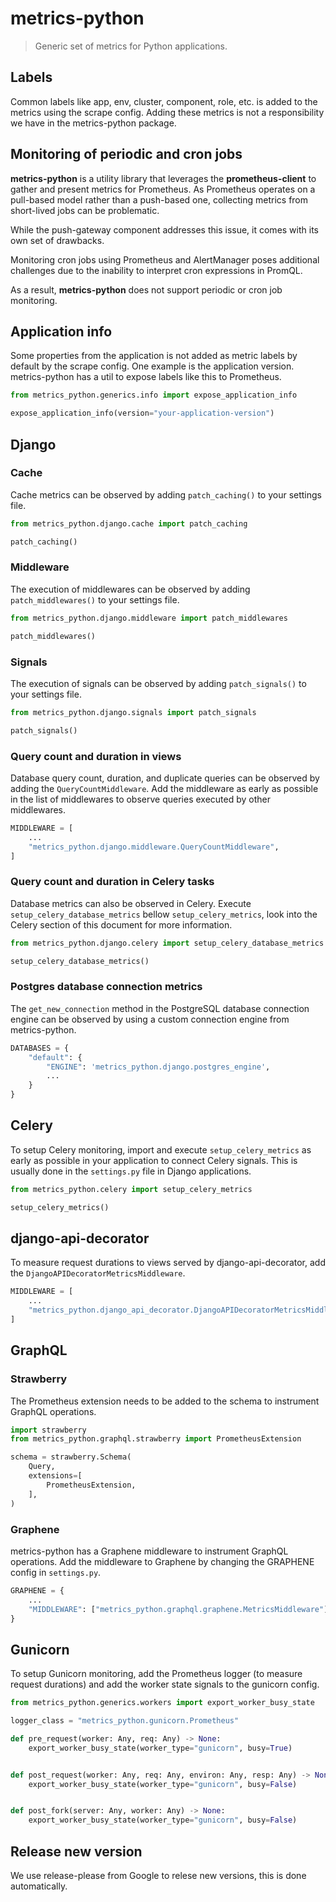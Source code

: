 # metrics-python

> Generic set of metrics for Python applications.

## Labels

Common labels like app, env, cluster, component, role, etc. is added to the
metrics using the scrape config. Adding these metrics is not a responsibility we
have in the metrics-python package.

## Monitoring of periodic and cron jobs

**metrics-python** is a utility library that leverages the **prometheus-client** to gather and present metrics for Prometheus. As Prometheus operates on a pull-based model rather than a push-based one, collecting metrics from short-lived jobs can be problematic.

While the push-gateway component addresses this issue, it comes with its own set of drawbacks.

Monitoring cron jobs using Prometheus and AlertManager poses additional challenges due to the inability to interpret cron expressions in PromQL.

As a result, **metrics-python** does not support periodic or cron job monitoring.

## Application info

Some properties from the application is not added as metric labels by default by
the scrape config. One example is the application version. metrics-python has a
util to expose labels like this to Prometheus.

```python
from metrics_python.generics.info import expose_application_info

expose_application_info(version="your-application-version")
```

## Django

### Cache

Cache metrics can be observed by adding `patch_caching()` to your settings file.

```python
from metrics_python.django.cache import patch_caching

patch_caching()
```

### Middleware

The execution of middlewares can be observed by adding `patch_middlewares()` to your settings file.

```python
from metrics_python.django.middleware import patch_middlewares

patch_middlewares()
```

### Signals

The execution of signals can be observed by adding `patch_signals()` to your settings file.

```python
from metrics_python.django.signals import patch_signals

patch_signals()
```

### Query count and duration in views

Database query count, duration, and duplicate queries can be observed
by adding the `QueryCountMiddleware`. Add the middleware as early as
possible in the list of middlewares to observe queries executed by
other middlewares.

```python
MIDDLEWARE = [
    ...
    "metrics_python.django.middleware.QueryCountMiddleware",
]
```

### Query count and duration in Celery tasks

Database metrics can also be observed in Celery. Execute
`setup_celery_database_metrics` bellow `setup_celery_metrics`,
look into the Celery section of this document for more information.

```python
from metrics_python.django.celery import setup_celery_database_metrics

setup_celery_database_metrics()
```

### Postgres database connection metrics

The `get_new_connection` method in the PostgreSQL database connection
engine can be observed by using a custom connection engine from
metrics-python.

```python
DATABASES = {
    "default": {
        "ENGINE": 'metrics_python.django.postgres_engine',
        ...
    }
}
```

## Celery

To setup Celery monitoring, import and execute `setup_celery_metrics` as early
as possible in your application to connect Celery signals. This is usually done
in the `settings.py` file in Django applications.

```python
from metrics_python.celery import setup_celery_metrics

setup_celery_metrics()
```

## django-api-decorator

To measure request durations to views served by django-api-decorator, add the `DjangoAPIDecoratorMetricsMiddleware`.

```python
MIDDLEWARE = [
    ...
    "metrics_python.django_api_decorator.DjangoAPIDecoratorMetricsMiddleware",
]
```

## GraphQL

### Strawberry

The Prometheus extension needs to be added to the schema to instrument GraphQL
operations.

```python
import strawberry
from metrics_python.graphql.strawberry import PrometheusExtension

schema = strawberry.Schema(
    Query,
    extensions=[
        PrometheusExtension,
    ],
)
```

### Graphene

metrics-python has a Graphene middleware to instrument GraphQL operations. Add
the middleware to Graphene by changing the GRAPHENE config in `settings.py`.

```python
GRAPHENE = {
    ...
    "MIDDLEWARE": ["metrics_python.graphql.graphene.MetricsMiddleware"],
}
```

## Gunicorn

To setup Gunicorn monitoring, add the Prometheus logger (to measure request
durations) and add the worker state signals to the gunicorn config.

```python
from metrics_python.generics.workers import export_worker_busy_state

logger_class = "metrics_python.gunicorn.Prometheus"

def pre_request(worker: Any, req: Any) -> None:
    export_worker_busy_state(worker_type="gunicorn", busy=True)


def post_request(worker: Any, req: Any, environ: Any, resp: Any) -> None:
    export_worker_busy_state(worker_type="gunicorn", busy=False)


def post_fork(server: Any, worker: Any) -> None:
    export_worker_busy_state(worker_type="gunicorn", busy=False)
```

## Release new version

We use release-please from Google to relese new versions, this is done automatically.
